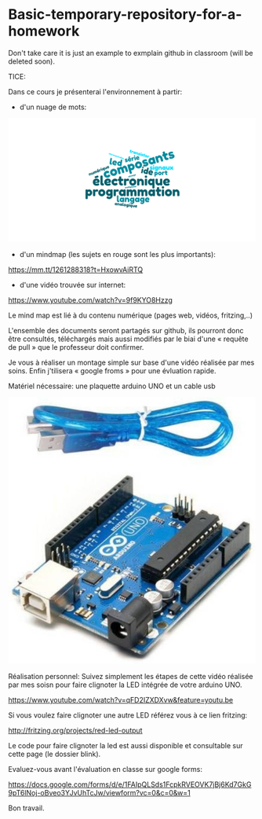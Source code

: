# Basic-temporary-repository-for-a-homework
  Don't take care it is just an example to exmplain github in classroom (will be deleted soon).


TICE:

Dans ce cours je présenterai l'environnement à partir:

- d'un nuage de mots:

![alt text](https://github.com/HoRaMusic/Basic-temporary-repository-for-a-homework/blob/master/nuage-de-mots.png)

- d'un mindmap (les sujets en rouge sont les plus importants):

https://mm.tt/1261288318?t=HxowvAiRTQ

- d'une vidéo trouvée sur internet:

https://www.youtube.com/watch?v=9f9KYO8Hzzg

Le mind map est lié à du contenu numérique (pages web, vidéos, fritzing,..)

L'ensemble des documents seront partagés sur github, ils pourront donc être consultés, téléchargés mais aussi modifiés 
par le biai d'une « requête de pull » que le professeur doit confirmer.

Je vous à réaliser un montage simple sur base d'une vidéo réalisée par mes soins.
Enfin j'tilisera « google froms » pour une évluation rapide.

Matériel nécessaire:  une plaquette arduino UNO et un cable usb

![alt text](https://github.com/HoRaMusic/Basic-temporary-repository-for-a-homework/blob/master/usbUno.jpg)

Réalisation personnel: Suivez simplement les étapes de cette vidéo réalisée par mes soisn pour faire clignoter la LED intégrée de votre arduino UNO.

https://www.youtube.com/watch?v=qFD2IZXDXvw&feature=youtu.be

Si vous voulez faire clignoter une autre LED référez vous à ce lien fritzing:

http://fritzing.org/projects/red-led-output

Le code pour faire clignoter la led est aussi disponible et consultable sur cette page (le dossier blink).

Evaluez-vous avant l'évaluation en classe sur google forms:

https://docs.google.com/forms/d/e/1FAIpQLSds1FcpkRVEOVK7jBj6Kd7GkG9pT6lNoj-oBveo3YJvUhTcJw/viewform?vc=0&c=0&w=1


Bon travail.

